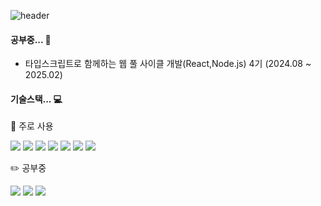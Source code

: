 ![header](https://capsule-render.vercel.app/api?type=venom&color=0:323232,40:3F3F3F,100:1C1C1C&height=300&section=header&text=leechan&fontSize=60&animation=fadeIn&fontColor=FFFFFF)

#### 공부중... 🌳

- 타입스크립트로 함께하는 웹 풀 사이클 개발(React,Node.js) 4기 (2024.08 ~ 2025.02)

#### 기술스택... 💻

👀 주로 사용
<br>

<img src="https://img.shields.io/badge/react.js-61DAFB?style=for-the-badge&logo=react&logoColor=black"/>
<img src="https://img.shields.io/badge/javascript-F7DF1E?style=for-the-badge&logo=javascript&logoColor=white"/>
<img src="https://img.shields.io/badge/typescript-3178C6?style=for-the-badge&logo=typescript&logoColor=white"/>
<img src="https://img.shields.io/badge/Tailwind_CSS-38B2AC?style=for-the-badge&logo=tailwind-css&logoColor=white"/>
<img src="https://img.shields.io/badge/html5-E34F26?style=for-the-badge&logo=html5&logoColor=white"/>
<img src="https://img.shields.io/badge/css3-1572B6?style=for-the-badge&logo=css3&logoColor=white"/>
<img src="https://img.shields.io/badge/redux-764ABC?style=for-the-badge&logo=redux&logoColor=white" />

<br>

✏️ 공부중
<br>

 <img src="https://img.shields.io/badge/next.js-000000?style=for-the-badge&logo=next.js&logoColor=white"/>
<img src="https://img.shields.io/badge/React Query-FF4154?style=for-the-badge&logo=React Query&logoColor=white" />
<img src="https://img.shields.io/badge/python-3776AB?style=for-the-badge&logo=python&logoColor=white" />

</div>
